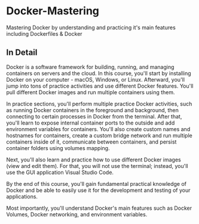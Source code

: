 # Docker-Mastering
Mastering Docker by understanding and practicing it's main features including Dockerfiles &amp; Docker

## In Detail
Docker is a software framework for building, running, and managing containers on servers and the cloud. In this course, you'll start by installing Docker on your computer - macOS, Windows, or Linux. Afterward, you'll jump into tons of practice activities and use different Docker features. You'll pull different Docker images and run multiple containers using them.

In practice sections, you'll perform multiple practice Docker activities, such as running Docker containers in the foreground and background, then connecting to certain processes in Docker from the terminal. After that, you'll learn to expose internal container ports to the outside and add environment variables for containers. You'll also create custom names and hostnames for containers, create a custom bridge network and run multiple containers inside of it, communicate between containers, and persist container folders using volumes mapping.

Next, you'll also learn and practice how to use different Docker images (view and edit them). For that, you will not use the terminal; instead, you'll use the GUI application Visual Studio Code.

By the end of this course, you'll gain fundamental practical knowledge of Docker and be able to easily use it for the development and testing of your applications.

Most importantly, you'll understand Docker's main features such as Docker Volumes, Docker networking, and environment variables.
